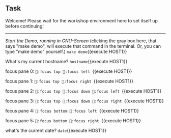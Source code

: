 ## Task

Welcome!   Please wait for the workshop environment here to set itself up before continuing!

----


*Start the Demo, running in GNU-Screen*
(clicking the gray box here, that says "make demo", will execute that command in the terminal.  Or, you can type "make demo" yourself.)
`make demo`{{execute HOST1}}

What's my current hostname?
`hostname`{{execute HOST1}}

focus pane 0:
`:focus top:focus left`{{execute HOST1}}

focus pane 1:
`:focus top:focus right`{{execute HOST1}}

focus pane 2:
`:focus top:focus down:focus left`{{execute HOST1}}

focus pane 3:
`:focus top:focus down:focus right`{{execute HOST1}}

focus pane 4:
`:focus bottom:focus left`{{execute HOST1}}

focus pane 5:
`:focus bottom:focus right`{{execute HOST1}}


what's the current date?
`date`{{execute HOST1}}

